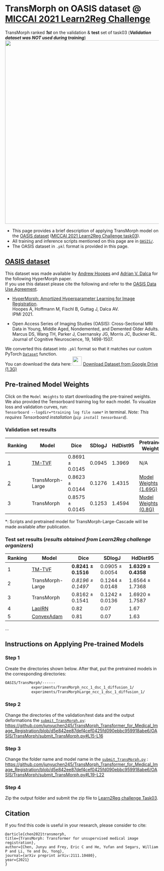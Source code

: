 # TransMorph on OASIS dataset @ [MICCAI 2021 Learn2Reg Challenge](https://learn2reg.grand-challenge.org/evaluation/task-3-validation/leaderboard/)

TransMorph ranked ***1st*** on the validation & **test** set of task03 (***Validation dataset was NOT used during training***)
<img src="https://github.com/junyuchen245/TransMorph_Transformer_for_Medical_Image_Registration/blob/main/example_imgs/L2R_task03_TransMorphLargeCas.jpg" width="600"/>

- This page provides a brief description of applying TransMorph model on the [OASIS dataset](https://github.com/adalca/medical-datasets/blob/master/neurite-oasis.md) ([MICCAI 2021 Learn2Reg Challenge task03](https://learn2reg.grand-challenge.org/evaluation/task-3-validation/leaderboard/)).
- All training and inference scripts mentioned on this page are in [`OASIS/`](https://github.com/junyuchen245/TransMorph_Transformer_for_Medical_Image_Registration/tree/main/OASIS).
- The OASIS dataset in `.pkl` format is provided in this page.

## [OASIS dataset](https://github.com/adalca/medical-datasets/blob/master/neurite-oasis.md)
This dataset was made available by [Andrew Hoopes](https://www.nmr.mgh.harvard.edu/user/3935749) and [Adrian V. Dalca](http://www.mit.edu/~adalca/) for the following HyperMorph paper.  
If you use this dataset please cite the following and refer to the [OASIS Data Use Agreement](http://oasis-brains.org/#access).

 - [HyperMorph: Amortized Hyperparameter Learning for Image Registration](https://arxiv.org/abs/2101.01035).  
   Hoopes A, Hoffmann M, Fischl B, Guttag J, Dalca AV.   
   IPMI 2021.

 - Open Access Series of Imaging Studies (OASIS): Cross-Sectional MRI Data in Young, Middle Aged, Nondemented, and Demented Older Adults.  
    Marcus DS, Wang TH, Parker J, Csernansky JG, Morris JC, Buckner RL.  
    Journal of Cognitive Neuroscience, 19, 1498-1507.

We converted this dataset into `.pkl` format so that it matches our custom PyTorch [`Dataset`](https://github.com/junyuchen245/TransMorph_Transformer_for_Medical_Image_Registration/blob/main/OASIS/TransMorph/data/datasets.py) function.\
You can download the data here: [<img src="https://github.com/junyuchen245/junyuchen245.github.io/blob/master/images/down_arrow.gif" width="30">](https://drive.google.com/uc?export=download&id=1BdEaylMDpeXtyuX5QH8l_Ut4OgenKss4)
[Download Dataset from Google Drive (1.3G)](https://drive.google.com/uc?export=download&id=1BdEaylMDpeXtyuX5QH8l_Ut4OgenKss4)

## Pre-trained Model Weights
Click on the `Model Weights` to start downloading the pre-trained weights.\
We also provided the Tensorboard training log for each model. To visualize loss and validation curves, run: \
```Tensorboard --logdir=*training log file name*``` in terminal. *Note: This requires Tensorboard installation (`pip install tensorboard`).*

### Validation set results
|Ranking|Model|Dice|SDlogJ|HdDist95|Pretrained Weights|Tensorboard Log|
|---|---|---|---|---|---|---|
|[1](https://learn2reg.grand-challenge.org/evaluation/task-3-validation/leaderboard/)|[TM-TVF](https://github.com/junyuchen245/TransMorph_TVF)|0.8691 ± 0.0145|0.0945|1.3969|N/A| N/A|
|[2](https://learn2reg.grand-challenge.org/evaluation/task-3-validation/leaderboard/)|TransMorph-Large|0.8623 ± 0.0144|0.1276|1.4315|[Model Weights (1.69G)](https://drive.google.com/uc?export=download&id=10CnukM9Li5Bh8X5rP_OvfkDio8Mgxj77)| [Tensorboard Training Log (1.52G)](https://drive.google.com/uc?export=download&id=197glDrMjiyhE1AMV3-YKzwlO2CS1UmCC)|
|3|TransMorph|0.8575 ± 0.0145|0.1253|1.4594|[Model Weights (0.8G)](https://drive.google.com/uc?export=download&id=1FRDmfDreHBsvuYdCeUwauU80CWGsiUb7)| [Tensorboard Training Log (1.52G)](https://drive.google.com/uc?export=download&id=16CF85KNIXOHc27uG4l34dWjfWW8aost-)|

*: Scripts and pretrained model for TransMorph-Large-Cascade will be made available after publication.

### Test set results (*results obtained from Learn2Reg challenge organizers*)
|Ranking|Model|Dice|SDlogJ|HdDist95|
|---|---|---|---|---|
|1|[TM-TVF](https://github.com/junyuchen245/TransMorph_TVF)|**0.8241 ± 0.1516**|0.0905 ± 0.0054|**1.6329 ± 0.4358**|
|2|TransMorph-Large|*0.8196 ± 0.1497*|0.1244 ± 0.0148|1.6564 ± 1.7368|
|3|TransMorph|0.8162 ± 0.1541| 0.1242 ± 0.0136|1.6920 ± 1.7587|
|4|[LapIRN](https://github.com/cwmok/LapIRN)|0.82| 0.07 |1.67|
|5|[ConvexAdam](https://github.com/multimodallearning/convexAdam)|0.81| 0.07 |1.63|
...


## Instructions on Applying Pre-trained Models
### Step 1
Create the directories shown below. After that, put the pretrained models in the corresponding directories:
```bash
OASIS/TransMorph/------
            experiments/TransMorph_ncc_1_dsc_1_diffusion_1/
            experiments/TransMorphLarge_ncc_1_dsc_1_diffusion_1/
```
### Step 2
Change the directories of the validation/test data and the output deformations the [`submit_TransMorph.py`](https://github.com/junyuchen245/TransMorph_Transformer_for_Medical_Image_Registration/blob/main/OASIS/TransMorph/submit_TransMorph.py):
https://github.com/junyuchen245/TransMorph_Transformer_for_Medical_Image_Registration/blob/d5e842ee87def4cef0425fd090ebbc959918abe6/OASIS/TransMorph/submit_TransMorph.py#L15-L16

### Step 3
Change the folder name and model name in the [`submit_TransMorph.py`](https://github.com/junyuchen245/TransMorph_Transformer_for_Medical_Image_Registration/blob/main/OASIS/TransMorph/submit_TransMorph.py) :
https://github.com/junyuchen245/TransMorph_Transformer_for_Medical_Image_Registration/blob/d5e842ee87def4cef0425fd090ebbc959918abe6/OASIS/TransMorph/submit_TransMorph.py#L19-L22

### Step 4
Zip the output folder and submit the zip file to [Learn2Reg challenge Task03](https://learn2reg.grand-challenge.org/evaluation/task-3-validation/submissions/create/).

## Citation
If you find this code is useful in your research, please consider to cite:
    
    @article{chen2021transmorph,
    title={TransMorph: Transformer for unsupervised medical image registration},
    author={Chen, Junyu and Frey, Eric C and He, Yufan and Segars, William P and Li, Ye and Du, Yong},
    journal={arXiv preprint arXiv:2111.10480},
    year={2021}
    }
